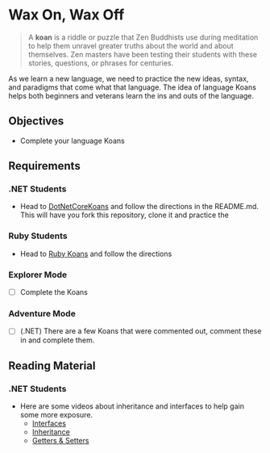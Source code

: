 # Wax On, Wax Off

> A **koan** is a riddle or puzzle that Zen Buddhists use during meditation to help them unravel greater truths about the world and about themselves. Zen masters have been testing their students with these stories, questions, or phrases for centuries.

As we learn a new language, we need to practice the new ideas, syntax, and paradigms that come what that language. The idea of language Koans helps both beginners and veterans learn the ins and outs of the language.

## Objectives

- Complete your language Koans

## Requirements

### .NET Students

- Head to [DotNetCoreKoans](https://github.com/suncoast-devs/DotNetCoreKoans) and follow the directions in the README.md. This will have you fork this repository, clone it and practice the

### Ruby Students

- Head to [Ruby Koans](http://rubykoans.com/) and follow the directions

### Explorer Mode

- [ ] Complete the Koans

### Adventure Mode

- [ ] (.NET) There are a few Koans that were commented out, comment these in and complete them.

## Reading Material

### .NET Students

- Here are some videos about inheritance and interfaces to help gain some more exposure.
  - [Interfaces](https://www.youtube.com/watch?v=neTerkT7LhE)
  - [Inheritance](https://www.youtube.com/watch?v=m0DJIhmUtP8)
  - [Getters & Setters](https://www.youtube.com/watch?v=M0IY3712QCE)
